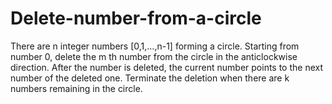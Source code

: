 # Delete-number-from-a-circle
There are n integer numbers [0,1,…,n-1] forming a circle. Starting from number 0, delete the m th number from the circle in the anticlockwise direction. After the number is deleted, the current number points to the next number of the deleted one. Terminate the deletion when there are k numbers remaining in the circle.
